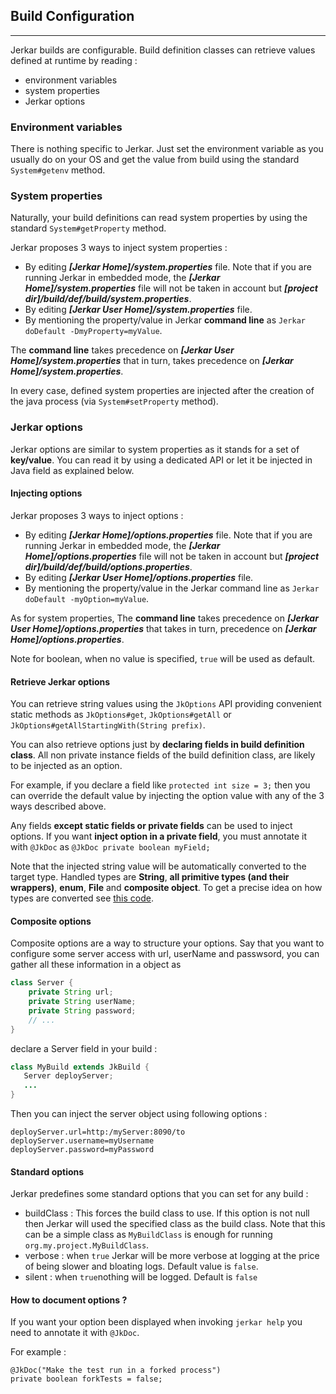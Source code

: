 ## Build Configuration
----------------------

Jerkar builds are configurable. Build definition classes can retrieve values defined at runtime by reading :

* environment variables
* system properties
* Jerkar options

### Environment variables
There is nothing specific to Jerkar. Just set the environment variable as you usually do on your OS and get the value from build using the standard `System#getenv` method.

### System properties
Naturally, your build definitions can read system properties by using the standard `System#getProperty` method.

Jerkar proposes 3 ways to inject system properties :

* By editing ___[Jerkar Home]/system.properties___ file. 
  Note that if you are running Jerkar in embedded mode, the ___[Jerkar Home]/system.properties___ file will not be taken in account but ___[project dir]/build/def/build/system.properties___.
* By editing ___[Jerkar User Home]/system.properties___ file. 
* By mentioning the property/value in Jerkar __command line__ as `Jerkar doDefault -DmyProperty=myValue`. 

The __command line__ takes precedence on ___[Jerkar User Home]/system.properties___ that in turn, takes precedence on ___[Jerkar Home]/system.properties___.

In every case, defined system properties are injected after the creation of the java process (via `System#setProperty` method).

### Jerkar options

Jerkar options are similar to system properties as it stands for a set of __key/value__. You can read it by using a dedicated API or let it be injected in Java field as explained below.

#### Injecting options

Jerkar proposes 3 ways to inject options :

* By editing ___[Jerkar Home]/options.properties___ file. 
  Note that if you are running Jerkar in embedded mode, the ___[Jerkar Home]/options.properties___ file will not be taken in account but ___[project dir]/build/def/build/options.properties___.
* By editing ___[Jerkar User Home]/options.properties___ file.
* By mentioning the property/value in the Jerkar command line as `Jerkar doDefault -myOption=myValue`.

As for system properties, The __command line__ takes precedence on ___[Jerkar User Home]/options.properties___ that takes in turn,  precedence on ___[Jerkar Home]/options.properties___.

Note for boolean, when no value is specified, `true` will be used as default.

#### Retrieve Jerkar options

You can retrieve string values using the `JkOptions` API providing convenient static methods as `JkOptions#get`, `JkOptions#getAll` or `JkOptions#getAllStartingWith(String prefix)`.

You can also retrieve options just by __declaring fields in build definition class__. 
All non private instance fields of the build definition class, are likely to be injected as an option.

For example, if you declare a field like `protected int size = 3;` then you can override the default value by injecting the option value with any of the 3 ways described above.

Any fields __except static fields or private fields__ can be used to inject options.
If you want __inject option in a private field__, you must annotate it with `@JkDoc` as `@JkDoc private boolean myField;` 

Note that the injected string value will be automatically converted to the target type.
Handled types are __String__, __all primitive types (and their wrappers)__, __enum__, __File__ and __composite object__.
To get a precise idea on how types are converted see [this code](https://github.com/jerkar/jerkar/blob/master/org.jerkar.core/src/main/java/org/jerkar/tool/OptionInjector.java).

#### Composite options

Composite options are a way to structure your options. Say that you want to configure some server access with url, userName and passwsord,
you can gather all these information in a object as 

```Java
class Server {
    private String url;
    private String userName;
    private String password;
    // ...
}
```

declare a Server field in your build :

```Java
class MyBuild extends JkBuild {
   Server deployServer;
   ...
}
```
Then you can inject the server object using following options :

```
deployServer.url=http:/myServer:8090/to
deployServer.username=myUsername
deployServer.password=myPassword
```

#### Standard options

Jerkar predefines some standard options that you can set for any build :

* buildClass : This forces the build class to use. If this option is not null then Jerkar will used the specified class as the build class.
Note that this can be a simple class as `MyBuildClass` is enough for running `org.my.project.MyBuildClass`. 
* verbose : when `true` Jerkar will be more verbose at logging at the price of being slower and bloating logs. Default value is `false`.
* silent : when `true`nothing will be logged. Default is `false`


#### How to document options ?

If you want your option been displayed when invoking `jerkar help` you need to annotate it with `@JkDoc`.

For example :

```
@JkDoc("Make the test run in a forked process")
private boolean forkTests = false;
```
